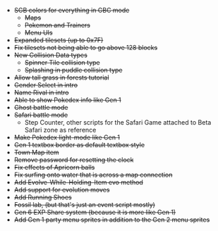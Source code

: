 - ~~SGB colors for everything in GBC mode~~
  - ~~Maps~~
  - ~~Pokemon and Trainers~~
  - ~~Menu UIs~~
- ~~Expanded tilesets (up to 0x7F)~~
- ~~Fix tilesets not being able to go above 128 blocks~~
- ~~New Collision Data types~~
  - ~~Spinner Tile collision type~~
  - ~~Splashing in puddle collision type~~
- ~~Allow tall grass in forests tutorial~~
- ~~Gender Select in intro~~
- ~~Name Rival in intro~~
- ~~Able to show Pokedex info like Gen 1~~
- ~~Ghost battle mode~~
- ~~Safari battle mode~~
  - Step Counter, other scripts for the Safari Game attached to Beta Safari zone as reference
- ~~Make Pokedex light-mode like Gen 1~~
- ~~Gen 1 textbox border as default textbox style~~
- ~~Town Map item~~
- ~~Remove password for resetting the clock~~
- ~~Fix effects of Apricorn balls~~
- ~~Fix surfing onto water that is across a map connection~~
- ~~Add Evolve-While-Holding-Item evo method~~
- ~~Add support for evolution moves~~
- ~~Add Running Shoes~~
- ~~Fossil lab, (but that's just an event script mostly)~~
- ~~Gen 6 EXP Share system (because it is more like Gen 1)~~
- ~~Add Gen 1 party menu sprites in addition to the Gen 2 menu sprites~~

